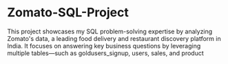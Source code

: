 # Zomato-SQL-Project
This project showcases my SQL problem-solving expertise by analyzing Zomato's data, a leading food delivery and restaurant discovery platform in India. It focuses on answering key business questions by leveraging multiple tables—such as goldusers_signup, users, sales, and product
